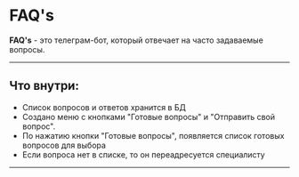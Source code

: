 # **FAQ's** 
**FAQ's** - это телеграм-бот, который отвечает на часто задаваемые вопросы. 
___
## **Что внутри**:
* Список вопросов и ответов хранится в БД
* Создано меню с кнопками "Готовые вопросы" и "Отправить свой вопрос".
* По нажатию кнопки "Готовые вопросы", появляется список готовых вопросов для выбора
* Если вопроса нет в списке, то он переадресуется специалисту

___
